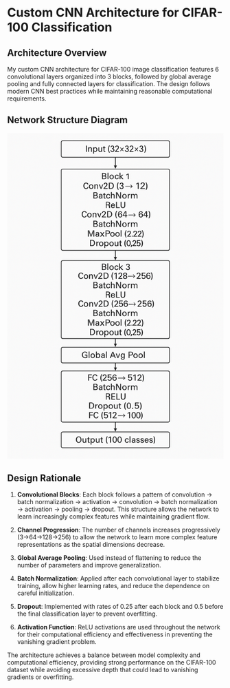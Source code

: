 # Custom CNN Architecture for CIFAR-100 Classification

## Architecture Overview

My custom CNN architecture for CIFAR-100 image classification features 6 convolutional layers organized into 3 blocks, followed by global average pooling and fully connected layers for classification. The design follows modern CNN best practices while maintaining reasonable computational requirements.

## Network Structure Diagram
![Custom CNN Architecture](../Results/CustomCNN_architecture.png)


## Design Rationale

1. **Convolutional Blocks**: Each block follows a pattern of convolution → batch normalization → activation → convolution → batch normalization → activation → pooling → dropout. This structure allows the network to learn increasingly complex features while maintaining gradient flow.

2. **Channel Progression**: The number of channels increases progressively (3→64→128→256) to allow the network to learn more complex feature representations as the spatial dimensions decrease.

3. **Global Average Pooling**: Used instead of flattening to reduce the number of parameters and improve generalization.

4. **Batch Normalization**: Applied after each convolutional layer to stabilize training, allow higher learning rates, and reduce the dependence on careful initialization.

5. **Dropout**: Implemented with rates of 0.25 after each block and 0.5 before the final classification layer to prevent overfitting.

6. **Activation Function**: ReLU activations are used throughout the network for their computational efficiency and effectiveness in preventing the vanishing gradient problem.

The architecture achieves a balance between model complexity and computational efficiency, providing strong performance on the CIFAR-100 dataset while avoiding excessive depth that could lead to vanishing gradients or overfitting.